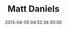 ---
title: "Matt Daniels"
date: 2013-04-05 04:52:34 00:00
permalink: /mattdaniels
twitter: ""
likes: [1707,1544]
id: 1914
gravatar: "http://www.gravatar.com/avatar/4fd89b9d8a298aa9c7fa1526a4f3302b"
---